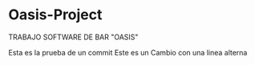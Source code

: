 # Oasis-Project
TRABAJO SOFTWARE DE BAR "OASIS"


Esta es la prueba de un commit
Este es un Cambio con una linea alterna